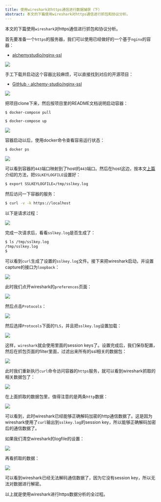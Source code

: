 ```yaml
---
title: 使用wireshark对https通信进行数据捕获（下）
abstract: 本文的下篇使用wireshark对https通信进行抓包和协议分析。
---
```




本文的下篇使用`wireshark`对https通信进行抓包和协议分析。

首先要准备一个`https`的服务器，我们可以使用已经做好的一个基于`nginx`的容器：

* [alchemystudio/nginx-ssl](https://hub.docker.com/repository/docker/alchemystudio/nginx-ssl)

![](https://raw.githubusercontent.com/liweinan/blogpic2020_i/master/jan28/F58A603F-6628-40BA-80EF-E70EB0E7C7FF.png)

手工下载并启动这个容器比较麻烦，可以直接找到对应的开源项目：

* [GitHub - alchemy-studio/nginx-ssl](https://github.com/alchemy-studio/nginx-ssl)

![](https://raw.githubusercontent.com/liweinan/blogpic2020_i/master/jan28/97321960-7C67-4AF3-9CAB-4F4C3EBE504A.png)

把项目clone下来，然后按项目里的README文档说明启动容器：

```bash
$ docker-compose pull
```

```bash
$ docker-compose up
```

![](https://raw.githubusercontent.com/liweinan/blogpic2020_i/master/jan28/32464158-E24A-4F57-A96E-534F52008670.png)

容器启动以后，使用docker命令查看容易运行状态：

```bash
$ docker ps
```

![](https://raw.githubusercontent.com/liweinan/blogpic2020_i/master/jan28/1F1ABD8A-D966-4E77-9206-E79E25CD7CBF.png)

可以看到容器的`443`端口映射到了host的`443`端口。然后在host这边，按本文[上篇](http://weinan.io/2020/01/24/ssl.html)介绍的方法，把`SSLKEYLOGFILE`设置好：

```bash
$ export SSLKEYLOGFILE=/tmp/sslkey.log
```

然后访问一下容器的服务：

```bash
$ curl -v -k https://localhost
```

以下是请求过程：

![](https://raw.githubusercontent.com/liweinan/blogpic2020_i/master/jan28/4F7FB338-2EA9-47C9-889A-F7DAC52486AA.png)

完成一次请求后，看看`sslkey.log`是否生成了：

```bash
$ ls /tmp/sslkey.log
/tmp/sslkey.log
$
```

可以看到`curl`生成了设置的`sslkey.log`文件。接下来把wireshark启动，并设置capture的接口为`loopback`：

![](https://raw.githubusercontent.com/liweinan/blogpic2020_i/master/jan28/99C3F7F5-1FD3-41A5-AF05-A5EAD20C7F78.png)

此时我们点开wireshark的`preferences`页面：

![](https://raw.githubusercontent.com/liweinan/blogpic2020_i/master/jan28/57383A96-3744-4C2D-B899-90212F375636.png)

然后点击`Protocols`：

![](https://raw.githubusercontent.com/liweinan/blogpic2020_i/master/jan28/E2D6E6E3-7ADB-45A8-88B2-D2DD4867CC5A.png)

然后选择`Protocols`下面的`TLS`，并且把`sslkey.log`设置加载：

![](https://raw.githubusercontent.com/liweinan/blogpic2020_i/master/jan28/12575723-521D-4512-BD74-4A156783B9EE.png)

这样，`wireshark`就会使用里面的session keys了。设置完成后，我们保存配置，然后在抓包页面的filter里面，过滤出来所有的ssl相关的数据包：

![](https://raw.githubusercontent.com/liweinan/blogpic2020_i/master/jan28/B3AF9CBF-2ED7-45EF-828D-842CD7A59B1A.png)

此时我们重新执行`curl`命令访问容器的`https`服务，就可以看到wireshark抓取的相关数据包了：

![](https://raw.githubusercontent.com/liweinan/blogpic2020_i/master/jan28/16E4499F-2EDF-4C9C-91E4-6A9453503A22.png)

在上面抓取的数据包里，值得注意的是两条`http`数据：

![](https://raw.githubusercontent.com/liweinan/blogpic2020_i/master/jan28/9EC0F466-74D4-42A6-9CFF-2042729B0277.png)

可以看到，此时wireshark已经能够正确解码加密的http通信数据了。这是因为wireshark使用了`curl`输出到`sslkey.log`的session key，所以能够正确解码加密后的通信数据了。

如果我们清空wireshark的logfile的设置：

![](https://raw.githubusercontent.com/liweinan/blogpic2020_i/master/jan28/208E57D6-8313-4647-A300-0AD6B6378D6A.png)

再看抓取的数据：

![](https://raw.githubusercontent.com/liweinan/blogpic2020_i/master/jan28/E2A04D9B-D0F3-459D-ABBB-5F9B37D39052.png)

可以看到wireshark已经无法解码通信数据了，因为它没有session key，所以无法对数据进行解密。

以上就是使用wireshark进行https数据分析的全过程。





